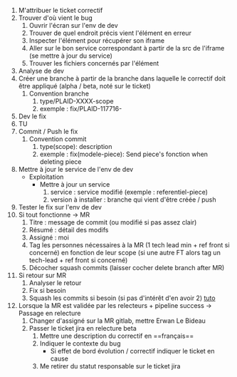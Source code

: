 1. M'attribuer le ticket correctif
2. Trouver d'où vient le bug
	1. Ouvrir l'écran sur l'env de dev 
	2. Trouver de quel endroit précis vient l'élément en erreur
	3. Inspecter l'élément pour récupérer son iframe 
	4. Aller sur le bon service correspondant à partir de la src de l'iframe (se mettre à jour du service)
	5. Trouver les fichiers concernés par l'élément
3. Analyse de dev
4. Créer une branche à partir de la branche dans laquelle le correctif doit être appliqué (alpha / beta, noté sur le ticket)
	1. Convention branche
		1. type/PLAID-XXXX-scope
		2. exemple : fix/PLAID-117716-
5. Dev le fix
6. TU
7. Commit / Push le fix
	1. Convention commit
		1. type(scope): description 
		2. exemple : fix(modele-piece): Send piece's fonction when deleting piece
8. Mettre à jour le service de l'env de dev
	- Exploitation
		- Mettre à jour un service
			1. service : service modifié (exemple : referentiel-piece)
			2. version à installer : branche qui vient d'être créée / push
9. Tester le fix sur l'env de dev
10. Si tout fonctionne -> MR
	1. Titre : message de commit (ou modifié si pas assez clair)
	2. Résumé : détail des modifs
	3. Assigné : moi
	4. Tag les personnes nécessaires à la MR (1 tech lead min + ref front si concerné) en fonction de leur scope (si une autre FT alors tag un tech-lead + ref front si concerné)
	5. Décocher squash commits (laisser cocher delete branch after MR)
11. Si retour sur MR
	1. Analyser le retour
	2. Fix si besoin
	3. Squash les commits si besoin (si pas d'intérêt d'en avoir 2) [tuto](obsidian://open?vault=obsidian&file=MGDIS%2FUtils%2FSquash%20commits)
12. Lorsque la MR est validée par les relecteurs + pipeline success -> Passage en relecture
	1. Changer d'assigné sur la MR gitlab, mettre Erwan Le Bideau
	2. Passer le ticket jira en relecture beta
		1. Mettre une description du correctif en ==français== 
		2. Indiquer le contexte du bug 
			-  Si effet de bord évolution / correctif indiquer le ticket en cause
		3. Me retirer du statut responsable sur le ticket jira
